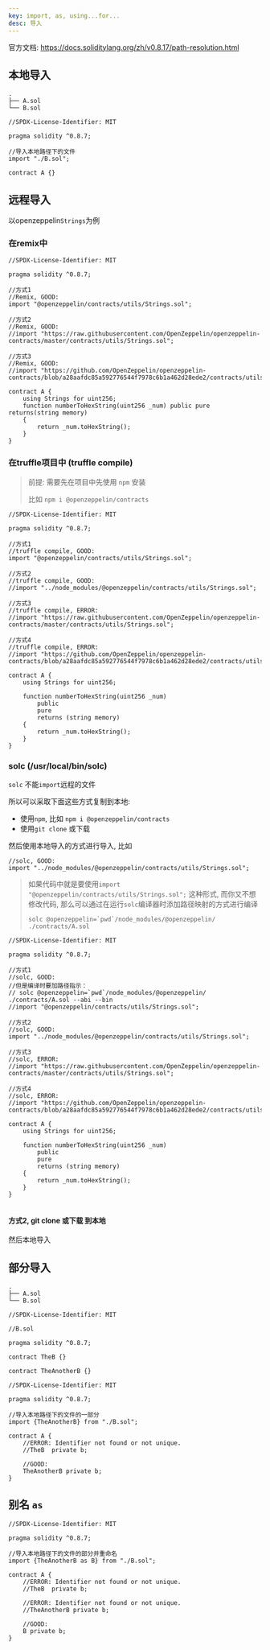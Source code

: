 ```yaml
---
key: import, as, using...for...
desc: 导入
---
```








官方文档:  https://docs.soliditylang.org/zh/v0.8.17/path-resolution.html



## 本地导入

```
.
├── A.sol
└── B.sol
```

```solidity
//SPDX-License-Identifier: MIT

pragma solidity ^0.8.7;

//导入本地路径下的文件
import "./B.sol";

contract A {}

```



## 远程导入

以openzeppelin`Strings`为例

### 在remix中

```solidity
//SPDX-License-Identifier: MIT

pragma solidity ^0.8.7;

//方式1
//Remix, GOOD:
import "@openzeppelin/contracts/utils/Strings.sol";

//方式2
//Remix, GOOD:
//import "https://raw.githubusercontent.com/OpenZeppelin/openzeppelin-contracts/master/contracts/utils/Strings.sol";

//方式3
//Remix, GOOD:
//import "https://github.com/OpenZeppelin/openzeppelin-contracts/blob/a28aafdc85a592776544f7978c6b1a462d28ede2/contracts/utils/Strings.sol";

contract A {
    using Strings for uint256;
    function numberToHexString(uint256 _num) public pure returns(string memory)
    {
        return _num.toHexString();
    }
}
```



### 在truffle项目中 (truffle compile)

> 前提: 需要先在项目中先使用 `npm` 安装
>
> 比如 `npm i @openzeppelin/contracts`
> 

```solidity
//SPDX-License-Identifier: MIT

pragma solidity ^0.8.7;

//方式1
//truffle compile, GOOD:
import "@openzeppelin/contracts/utils/Strings.sol";

//方式2
//truffle compile, GOOD:
//import "../node_modules/@openzeppelin/contracts/utils/Strings.sol";

//方式3
//truffle compile, ERROR:
//import "https://raw.githubusercontent.com/OpenZeppelin/openzeppelin-contracts/master/contracts/utils/Strings.sol";

//方式4
//truffle compile, ERROR:
//import "https://github.com/OpenZeppelin/openzeppelin-contracts/blob/a28aafdc85a592776544f7978c6b1a462d28ede2/contracts/utils/Strings.sol";

contract A {
    using Strings for uint256;

    function numberToHexString(uint256 _num)
        public
        pure
        returns (string memory)
    {
        return _num.toHexString();
    }
}

```



### solc (/usr/local/bin/solc)

`solc` 不能`import`远程的文件

所以可以采取下面这些方式复制到本地:

+ 使用`npm`, 比如 `npm i @openzeppelin/contracts`
+ 使用`git clone` 或下载

然后使用本地导入的方式进行导入, 比如

```solidity
//solc, GOOD:
import "../node_modules/@openzeppelin/contracts/utils/Strings.sol";
```



> 如果代码中就是要使用`import "@openzeppelin/contracts/utils/Strings.sol";` 这种形式, 而你又不想修改代码, 那么可以通过在运行`solc`编译器时添加路径映射的方式进行编译
>
> ```shell
> solc @openzeppelin=`pwd`/node_modules/@openzeppelin/  ./contracts/A.sol 
> ```



```solidity
//SPDX-License-Identifier: MIT

pragma solidity ^0.8.7;

//方式1
//solc, GOOD:
//但是编译时要加路径指示：
// solc @openzeppelin=`pwd`/node_modules/@openzeppelin/  ./contracts/A.sol --abi --bin
//import "@openzeppelin/contracts/utils/Strings.sol";

//方式2
//solc, GOOD:
import "../node_modules/@openzeppelin/contracts/utils/Strings.sol";

//方式3
//solc, ERROR:
//import "https://raw.githubusercontent.com/OpenZeppelin/openzeppelin-contracts/master/contracts/utils/Strings.sol";

//方式4
//solc, ERROR:
//import "https://github.com/OpenZeppelin/openzeppelin-contracts/blob/a28aafdc85a592776544f7978c6b1a462d28ede2/contracts/utils/Strings.sol";

contract A {
    using Strings for uint256;

    function numberToHexString(uint256 _num)
        public
        pure
        returns (string memory)
    {
        return _num.toHexString();
    }
}


```



#### 方式2, git clone 或下载 到本地

然后本地导入



## 部分导入

```
.
├── A.sol
└── B.sol
```



```solidity
//SPDX-License-Identifier: MIT

//B.sol

pragma solidity ^0.8.7;

contract TheB {}

contract TheAnotherB {}

```



```solidity
//SPDX-License-Identifier: MIT

pragma solidity ^0.8.7;

//导入本地路径下的文件的一部分
import {TheAnotherB} from "./B.sol";

contract A {
    //ERROR: Identifier not found or not unique.
    //TheB  private b;

    //GOOD:
    TheAnotherB private b;
}

```



## 别名 `as`

```solidity
//SPDX-License-Identifier: MIT

pragma solidity ^0.8.7;

//导入本地路径下的文件的部分并重命名
import {TheAnotherB as B} from "./B.sol";

contract A {
    //ERROR: Identifier not found or not unique.
    //TheB  private b;

    //ERROR: Identifier not found or not unique.
    //TheAnotherB private b;

    //GOOD:
    B private b;
}

```

